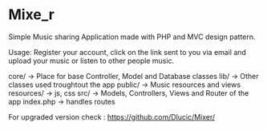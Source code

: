 # Mixe_r
Simple Music sharing Application made with PHP and MVC design pattern.

Usage: 
Register your account, click on the link sent to you via email and upload your music or listen to other people music.

core/ -> Place for base Controller, Model and Database classes
lib/ -> Other classes used troughtout the app
public/ -> Music resources and views
resources/ -> js, css
src/ -> Models, Controllers, Views and Router of the app
index.php -> handles routes

For upgraded version check : https://github.com/Dlucic/Mixer/
